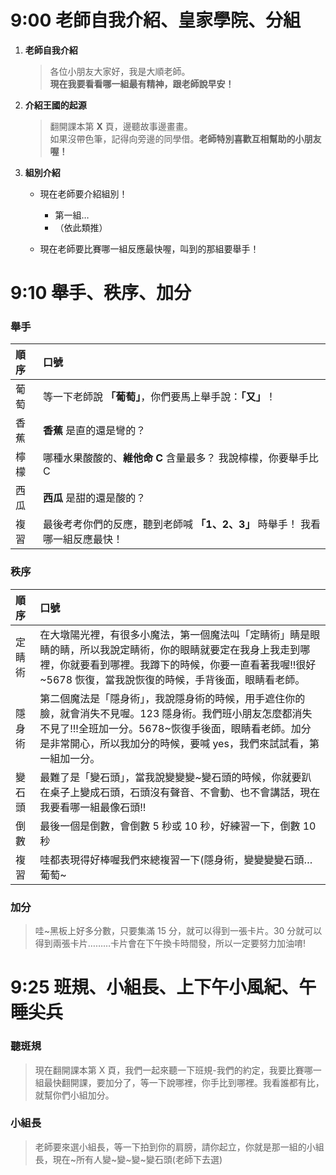 # 9:00 老師自我介紹、皇家學院、分組

1. **老師自我介紹**  
   >各位小朋友大家好，我是大順老師。  
   **現在我要看看哪一組最有精神，跟老師說早安！**

2. **介紹王國的起源**  
   > 翻開課本第 **X** 頁，邊聽故事邊畫畫。  
   如果沒帶色筆，記得向旁邊的同學借。**老師特別喜歡互相幫助的小朋友喔！**

3. **組別介紹**  
   - 現在老師要介紹組別！  
     - 第一組…  
     - （依此類推）

   - 現在老師要比賽哪一組反應最快喔，叫到的那組要舉手！  


# 9:10 舉手、秩序、加分

### **舉手**  
| 順序 | 口號 |
| :--    |:--|
| 葡萄 | 等一下老師說 **「葡萄」**，你們要馬上舉手說：**「又」**！|
| 香蕉 | **香蕉** 是直的還是彎的？|
| 檸檬 | 哪種水果酸酸的、**維他命 C** 含量最多？  我說檸檬，你要舉手比 C|
| 西瓜 | **西瓜** 是甜的還是酸的？|
| 複習 | 最後考考你們的反應，聽到老師喊 **「1、2、3」** 時舉手！ 我看哪一組反應最快！|
### **秩序**  

| 順序 | 口號 |
| :-----  |:--|
| 定睛術  | 在大墩陽光裡，有很多小魔法，第一個魔法叫「定睛術」睛是眼睛的睛，所以我說定睛術，你的眼睛就要定在我身上我走到哪裡，你就要看到哪裡。我蹲下的時候，你要一直看著我喔!!很好~5678 恢復，當我說恢復的時候，手背後面，眼睛看老師。 |
| 隱身術 | 第二個魔法是「隱身術」，我說隱身術的時候，用手遮住你的臉，就會消失不見喔。123 隱身術。我們班小朋友怎麼都消失不見了!!!全班加一分。5678~恢復手後面，眼睛看老師。加分是非常開心，所以我加分的時候，要喊 yes，我們來試試看，第一組加一分。|
| 變石頭 | 最難了是「變石頭」，當我說變變變~變石頭的時候，你就要趴在桌子上變成石頭，石頭沒有聲音、不會動、也不會講話，現在我要看哪一組最像石頭!!|
| 倒數 | 最後一個是倒數，會倒數 5 秒或 10 秒，好練習一下，倒數 10 秒 |
| 複習 | 哇都表現得好棒喔我們來總複習一下(隱身術，變變變變石頭…葡萄~ |

### **加分**

> 哇~黑板上好多分數，只要集滿 15 分，就可以得到一張卡片。30 分就可以得到兩張卡片………卡片會在下午換卡時間發，所以一定要努力加油唷!

# 9:25 班規、小組長、上下午小風紀、午睡尖兵

### **聽斑規**
> 現在翻開課本第 X 頁，我們一起來聽一下班規-我們的約定，我要比賽哪一
組最快翻開課，要加分了，等一下說哪裡，你手比到哪裡。我看誰都有比，
就幫你們小組加分。
### **小組長**
> 老師要來選小組長，等一下拍到你的肩膀，請你起立，你就是那一組的小組長，現在~所有人變~變~變~變石頭(老師下去選)
